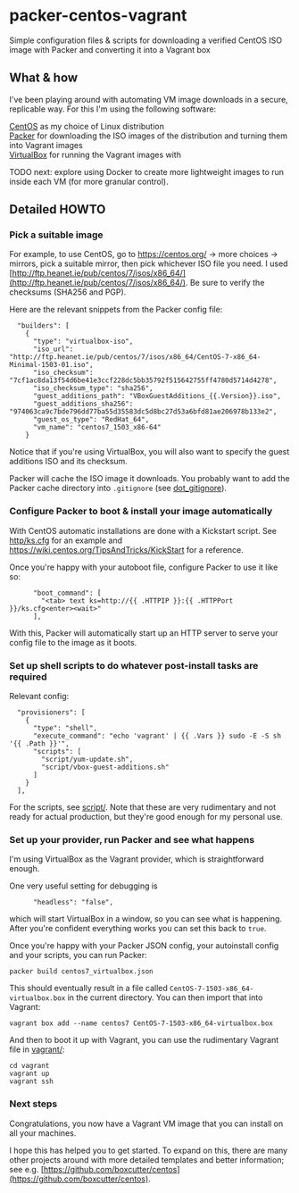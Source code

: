 # packer-centos-vagrant
Simple configuration files &amp; scripts for downloading a verified CentOS ISO image with Packer and converting it into a Vagrant box

## What &amp; how

I've been playing around with automating VM image downloads in a secure, replicable way. For this I'm using the following software:

[CentOS](https://centos.org/) as my choice of Linux distribution  
[Packer](https://packer.io/) for downloading the ISO images of the distribution and turning them into Vagrant images  
[VirtualBox](https://virtualbox.org/) for running the Vagrant images with

TODO next: explore using Docker to create more lightweight images to run inside each VM (for more granular control).

## Detailed HOWTO

### Pick a suitable image

For example, to use CentOS, go to https://centos.org/ -> more choices -> mirrors, pick a suitable mirror, then pick whichever ISO file you need. I used [http://ftp.heanet.ie/pub/centos/7/isos/x86_64/](http://ftp.heanet.ie/pub/centos/7/isos/x86_64/). Be sure to verify the checksums (SHA256 and PGP).

Here are the relevant snippets from the Packer config file:

```
  "builders": [
    {
      "type": "virtualbox-iso",
      "iso_url": "http://ftp.heanet.ie/pub/centos/7/isos/x86_64/CentOS-7-x86_64-Minimal-1503-01.iso",
      "iso_checksum": "7cf1ac8da13f54d6be41e3ccf228dc5bb35792f515642755ff4780d5714d4278",
      "iso_checksum_type": "sha256",
      "guest_additions_path": "VBoxGuestAdditions_{{.Version}}.iso",
      "guest_additions_sha256": "974063ca9c7bde796dd77ba55d35583dc5d8bc27d53a6bfd81ae206978b133e2",
      "guest_os_type": "RedHat_64",
      "vm_name": "centos7_1503_x86-64"
    }
```

Notice that if you're using VirtualBox, you will also want to specify the guest additions ISO and its checksum.

Packer will cache the ISO image it downloads. You probably want to add the Packer cache directory into `.gitignore` (see [dot_gitignore](dot_gitignore)).

### Configure Packer to boot &amp; install your image automatically

With CentOS automatic installations are done with a Kickstart script. See [http/ks.cfg](http/ks.cfg) for an example and https://wiki.centos.org/TipsAndTricks/KickStart for a reference.

Once you're happy with your autoboot file, configure Packer to use it like so:

```
      "boot_command": [
        "<tab> text ks=http://{{ .HTTPIP }}:{{ .HTTPPort }}/ks.cfg<enter><wait>"
      ],
```

With this, Packer will automatically start up an HTTP server to serve your config file to the image as it boots.

### Set up shell scripts to do whatever post-install tasks are required

Relevant config:

```
  "provisioners": [
    {
      "type": "shell",
      "execute_command": "echo 'vagrant' | {{ .Vars }} sudo -E -S sh '{{ .Path }}'",
      "scripts": [
        "script/yum-update.sh",
        "script/vbox-guest-additions.sh"
      ]
    }
  ],
```

For the scripts, see [script/](script/). Note that these are very rudimentary and not ready for actual production, but they're good enough for my personal use.

### Set up your provider, run Packer and see what happens

I'm using VirtualBox as the Vagrant provider, which is straightforward enough.

One very useful setting for debugging is

```
      "headless": "false",
```

which will start VirtualBox in a window, so you can see what is happening. After you're confident everything works you can set this back to `true`.

Once you're happy with your Packer JSON config, your autoinstall config and your scripts, you can run Packer:

```
packer build centos7_virtualbox.json
```

This should eventually result in a file called `CentOS-7-1503-x86_64-virtualbox.box` in the current directory. You can then import that into Vagrant:

```
vagrant box add --name centos7 CentOS-7-1503-x86_64-virtualbox.box
```

And then to boot it up with Vagrant, you can use the rudimentary Vagrant file in [vagrant/](vagrant/):

```
cd vagrant
vagrant up
vagrant ssh
```

### Next steps

Congratulations, you now have a Vagrant VM image that you can install on all your machines.

I hope this has helped you to get started. To expand on this, there are many other projects around with more detailed templates and better information; see e.g. [https://github.com/boxcutter/centos](https://github.com/boxcutter/centos).
